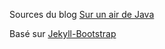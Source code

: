 Sources du blog [Sur un air de Java](http://cthiebault.github.io)

Basé sur [Jekyll-Bootstrap](https://github.com/plusjade/jekyllbootstrap.com)